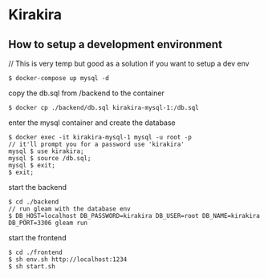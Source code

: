 # Kirakira

## How to setup a development environment

// This is very temp but good as a solution if you want to setup a dev env

```
$ docker-compose up mysql -d
```

copy the db.sql from /backend to the container

```
$ docker cp ./backend/db.sql kirakira-mysql-1:/db.sql
```

enter the mysql container and create the database

```
$ docker exec -it kirakira-mysql-1 mysql -u root -p
// it'll prompt you for a password use 'kirakira'
mysql $ use kirakira;
mysql $ source /db.sql;
mysql $ exit;
$ exit;
```

start the backend

```
$ cd ./backend
// run gleam with the database env
$ DB_HOST=localhost DB_PASSWORD=kirakira DB_USER=root DB_NAME=kirakira DB_PORT=3306 gleam run
```

start the frontend

```
$ cd ./frontend
$ sh env.sh http://localhost:1234
$ sh start.sh
```
